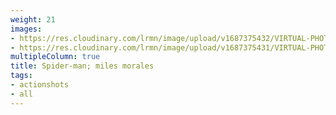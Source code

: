 ```yaml
---
weight: 21
images:
- https://res.cloudinary.com/lrmn/image/upload/v1687375432/VIRTUAL-PHOTOGRAPHY/spiderman/lrmn_1_savdjy.png
- https://res.cloudinary.com/lrmn/image/upload/v1687375431/VIRTUAL-PHOTOGRAPHY/spiderman/lrmn_10_ezni4a.png
multipleColumn: true
title: Spider-man; miles morales
tags:
- actionshots
- all
---
```

